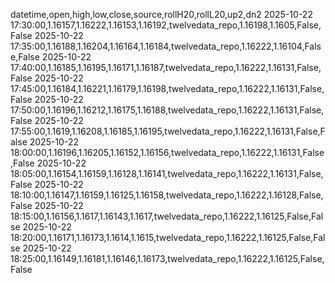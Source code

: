 datetime,open,high,low,close,source,rollH20,rollL20,up2,dn2
2025-10-22 17:30:00,1.16157,1.16222,1.16153,1.16192,twelvedata_repo,1.16198,1.1605,False,False
2025-10-22 17:35:00,1.16188,1.16204,1.16164,1.16184,twelvedata_repo,1.16222,1.16104,False,False
2025-10-22 17:40:00,1.16185,1.16195,1.16171,1.16187,twelvedata_repo,1.16222,1.16131,False,False
2025-10-22 17:45:00,1.16184,1.16221,1.16179,1.16198,twelvedata_repo,1.16222,1.16131,False,False
2025-10-22 17:50:00,1.16196,1.16212,1.16175,1.16188,twelvedata_repo,1.16222,1.16131,False,False
2025-10-22 17:55:00,1.1619,1.16208,1.16185,1.16195,twelvedata_repo,1.16222,1.16131,False,False
2025-10-22 18:00:00,1.16196,1.16205,1.16152,1.16156,twelvedata_repo,1.16222,1.16131,False,False
2025-10-22 18:05:00,1.16154,1.16159,1.16128,1.16141,twelvedata_repo,1.16222,1.16131,False,False
2025-10-22 18:10:00,1.16147,1.16159,1.16125,1.16158,twelvedata_repo,1.16222,1.16128,False,False
2025-10-22 18:15:00,1.16156,1.1617,1.16143,1.1617,twelvedata_repo,1.16222,1.16125,False,False
2025-10-22 18:20:00,1.16171,1.16173,1.1614,1.1615,twelvedata_repo,1.16222,1.16125,False,False
2025-10-22 18:25:00,1.16149,1.16181,1.16146,1.16173,twelvedata_repo,1.16222,1.16125,False,False
